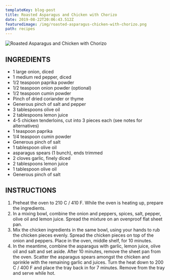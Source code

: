 ```yaml
---
templateKey: blog-post
title: Roasted Asparagus and Chicken with Chorizo
date: 2019-08-22T20:06:43.512Z
featuredimage: /img/roasted-asparagus-chicken-with-chorizo.png
path: recipes
---
```

![Roasted Asparagus and Chicken with Chorizo](/img/roasted-asparagus-chicken-with-chorizo.png)

## INGREDIENTS

* 1 large onion, diced
* 1 medium red pepper, diced
* 1/2 teaspoon paprika powder
* 1/2 teaspoon onion powder (optional)
* 1/2 teaspoon cumin powder
* Pinch of dried coriander or thyme
* Generous pinch of salt and pepper
* 3 tablespoons olive oil
* 2 tablespoons lemon juice
* 4-5 chicken tenderloins, cut into 3 pieces each (see notes for alternatives)
* 1 teaspoon paprika
* 1/4 teaspoon cumin powder
* Generous pinch of salt
* 1 tablespoon olive oil
* asparagus spears (1 bunch), ends trimmed
* 2 cloves garlic, finely diced
* 2 tablespoons lemon juice
* 1 tablespoon olive oil
* Generous pinch of salt

## INSTRUCTIONS

1. Preheat the oven to 210 C / 410 F. While the oven is heating up, prepare the ingredients.
2. In a mixing bowl, combine the onion and peppers, spices, salt, pepper, olive oil and lemon juice. Spread the mixture on an ovenproof flat sheet pan.
3. Mix the chicken ingredients in the same bowl, using your hands to rub the chicken pieces evenly. Spread the chicken pieces on top of the onion and peppers. Place in the oven, middle shelf, for 10 minutes.
4. In the meantime, combine the asparagus with garlic, lemon juice, olive oil and salt and set aside. After 10 minutes, remove the sheet pan from the oven. Scatter the asparagus spears amongst the chicken and sprinkle with the remaining garlic and juices. Turn the heat down to 200 C / 400 F and place the tray back in for 7 minutes. Remove from the tray and serve while hot.
